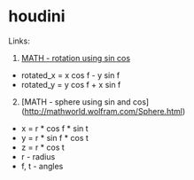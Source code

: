 # houdini

Links:

1. [MATH - rotation using sin cos](https://www.siggraph.org/education/materials/HyperGraph/modeling/mod_tran/2drota.htm)
* rotated_x = x cos f - y sin f
* rotated_y = y cos f + x sin f


2. [MATH - sphere using sin and cos] (http://mathworld.wolfram.com/Sphere.html)
* x	=	r * cos f * sin t
* y = r * sin f * cos t
* z = r * cos t
* r - radius
* f, t - angles
